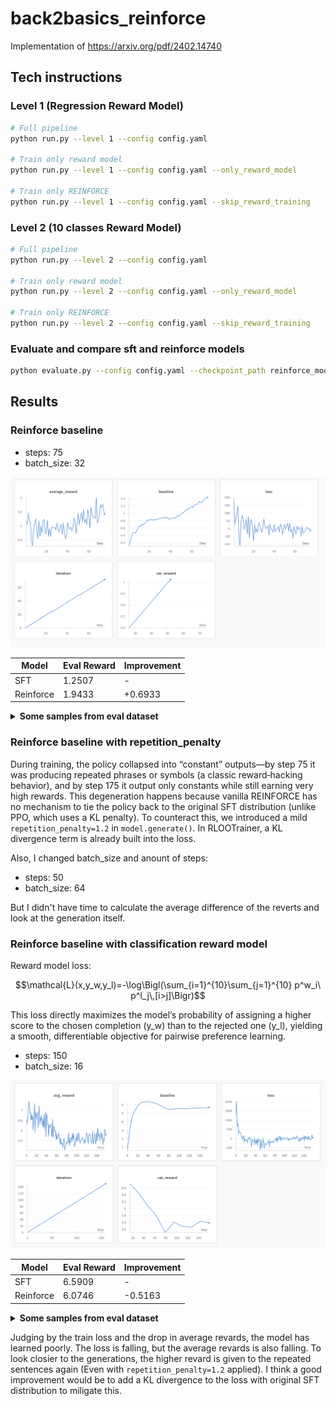 # back2basics_reinforce
Implementation of https://arxiv.org/pdf/2402.14740

## Tech instructions

### Level 1 (Regression Reward Model)

```bash
# Full pipeline
python run.py --level 1 --config config.yaml

# Train only reward model
python run.py --level 1 --config config.yaml --only_reward_model

# Train only REINFORCE
python run.py --level 1 --config config.yaml --skip_reward_training
```

### Level 2 (10 classes Reward Model)

```bash
# Full pipeline
python run.py --level 2 --config config.yaml

# Train only reward model
python run.py --level 2 --config config.yaml --only_reward_model

# Train only REINFORCE
python run.py --level 2 --config config.yaml --skip_reward_training
```

### Evaluate and compare sft and reinforce models

```bash
python evaluate.py --config config.yaml --checkpoint_path reinforce_model/checkpoint-175
```

## Results

### Reinforce baseline
 - steps: 75
 - batch_size: 32

![REINFORCE baseline wandb log ](img/level1_75_steps.png)

| Model | Eval Reward | Improvement |
|-------|-------------|-------------|
| SFT | 1.2507 | - |
| Reinforce | 1.9433 | +0.6933 |


<details>
<summary><strong>Some samples from eval dataset</strong></summary>

**Prompt: What are some current alternatives to the conventional gasoline powered vehicle? Create a list of five popular alternatives to the conventional gasoline-powered vehicle. For each item on the list explain how they align with the goal of reducing gasoline dependency. For each item list potential challenges in adopting each vehicle as an alternative to gasoline-powered vehicles. For each vehicle explain the improvements that have been made to optimize the use of these vehicles since their inception. For each explain how consumers have been responding to these alternative vehicle options.**

**SFT model:**
Based on the goal of reducing gasoline dependency, here are five alternative vehicles that could be considered:
1. Electric Car: An alternative to gasoline-powered vehicles, electric cars convert electrical energy into mechanical energy, reducing the dependence on fossil fuels. They are powered by stationary fans and wind turbines, producing zero tailpipe emissions, and generally lower operating costs compared to gasoline-powered vehicles. Electric vehicles also have lower operating costs and can be more convenient to maintain.
2. Hybrid Car: A hybrid vehicle combines a gasoline engine with an electric motor to produce energy. The vehicle combines the advantages of both and can be driven for long distances at constant speeds. Hybrid cars have lower operating costs compared to gasoline-powered vehicles, and can be more fuel-efficient. They require fewer moving parts and are more environmentally friendly, with potential improvement in noise.
3. Alternative Fuel Vehicles: Vehicles that use alternative fuels (e.g., hydrogen fuel cell vehicles, biofuels) instead of regular gasoline. These vehicles can be used for short trips or on long trips. They offer lower operational costs compared to gasoline-powered vehicles, and can be more convenient for residents in rural areas. Alternative fuel vehicles also have lower operating costs and can be more fuel-efficient compared to gasoline-powered vehicles.
4. High Performance Electric Vehicles (HEVs): Electric vehicles using electric motors to power their internal combustion engines. HEVs do not produce tailpipe emissions, are more efficient than conventional electric vehicles, and can be driven for extended distances at lower speeds. They offer a range of advantages including reduced environmental impact, lower operating costs, and potential reduction in energy consumption and greenhouse gas emissions.
5. Electric Vehicle (EV) Packages: Packaged electric vehicles contain both the car and the battery pack in a single vehicle. For example, a hybrid vehicle and a full-size electric vehicle. The car battery is used for

**Trained model**:
Here are the five suggestions for the conventional gasoline-powered vehicle:
1. **Electric Powered Vehicle (EPV)**:
        * The EPV is a zero-emission vehicle that uses electricity to run.
        * It has a range of up to 500 miles and is known for its long-range and environmentally friendly features.
        * EPVs are cost-effective, have a lower greenhouse gas emissions, and are currently a popular choice for road users.
        * They are a viable alternative to gasoline-powered vehicles, especially for urban driving.
2. **Hybrid Vehicle (HCV)**:
        * The CVR combines the advantages of a gasoline-powered vehicle with an electric motor.
        * It has a range of up to 500 miles and can be equipped with a range of four electric motors.
        * The CVR is considered to be an environmentally friendly solution, as it eliminates the need for oil changes.
        * It is a viable alternative to gasoline-powered vehicles, especially for urban driving.
3. **Fuel-Smart Car (FSC)**:
        * The FSC is a car that has been designed to be fuel-saver.
        * It has a range of up to 500 miles and can be equipped with a range of four electric motors.
        * The FSC is considered to be a more environmental friendly solution, as it uses fuel savings to reduce the number of oil changes.
        * It is a viable alternative to gasoline-powered vehicles, especially for urban driving.
4. **Vcfi Fuel Cell Car (VFC)**:
        * The VFC is a car that has been designed to be fuel-saver.
        * It has a range of up to 500 miles
</details>

### Reinforce baseline with repetition_penalty
During training, the policy collapsed into “constant” outputs—by step 75 it was producing repeated phrases or symbols (a classic reward‑hacking behavior), and by step 175 it output only constants while still earning very high rewards. This degeneration happens because vanilla REINFORCE has no mechanism to tie the policy back to the original SFT distribution (unlike PPO, which uses a KL penalty). To counteract this, we introduced a mild `repetition_penalty=1.2` in `model.generate()`. In RLOOTrainer, a KL divergence term is already built into the loss.

Also, I changed batch_size and anount of steps:
 - steps: 50
 - batch_size: 64

But I didn't have time to calculate the average difference of the reverts and look at the generation itself.



### Reinforce baseline with classification reward model 

Reward model loss:

$$\mathcal{L}(x,y_w,y_l)=-\log\Bigl(\sum_{i=1}^{10}\sum_{j=1}^{10} p^w_i\ p^l_j\,[i>j]\Bigr)$$


This loss directly maximizes the model’s probability of assigning a higher score to the chosen completion \(y_w\) than to the rejected one \(y_l\), yielding a smooth, differentiable objective for pairwise preference learning.

 - steps: 150
 - batch_size: 16

 ![REINFORCE baseline wandb log ](img/level2_150_steps.png)

 | Model | Eval Reward | Improvement |
|-------|-------------|-------------|
| SFT | 6.5909 | - |
| Reinforce | 6.0746 | -0.5163 |

<details>
<summary><strong>Some samples from eval dataset</strong></summary>

**Prompt: please compare deadlock avoidance and deadlock prevention mechanisms**

**Original model:**

Deadlock prevention mechanisms include techniques that prevent the cycle from continuing indefinitely, such as:

1. **Managed wait**: Preventing a program from executing indefinitely by releasing a task.
2. **Exclusive locking**: Restricting access to a shared resource.
3. **Lock synchronization**: Ensuring that a thread and other tasks access shared resources.
4. **Timeouts**: Restricting access to shared resources.

In contrast, deadlock avoidance mechanisms involve techniques that intentionally cause the cycle to continue, such as:

1. **Dual locks**: Allowing two threads to execute a task simultaneously.
2. **Pending state machines**: Creating a state machine that contains two threads.
3. **Lock synchronization with a separate system call**: Prioritizing access to a shared resource.
4. **Lock management techniques**: Managed wait, exclusive lock, and lock synchronization with a system call.

When choosing a deadlock prevention mechanism, consider the following factors:

1. **Resource availability**: Consider the amount of shared resources and how they may expire.
2. **Thread characteristics**: Think about the design of the threads and the need for lock synchronization.
3. **Thread behavior**: Consider the behavior of the threads when they're trying to acquire or release locks.
4. **Error tolerance**: Consider the trade-off between deadlock prevention and overall system stability.

By understanding the techniques used in deadlock prevention and avoiding them, developers can write more reliable and fault-tolerant code.

**Reward distribution:**
[0.0948, 0.0954, 0.1315, 0.1729, 0.1343, 0.1149, 0.0776, 0.0481, 0.1110, 0.0195]


**Trained model:**

, such as:

"I can help you with your creative writing or art project, and I can help you with your family's problems or challenges."

"I can help you with your education and skills, and I can help you with your job and social network."

"I can help you with your health and well-being, and I can help you with your relationships and connections."

"I can help you with your passions and interests, and I can help you with your creativity and imagination."

"I can help you with your future, and I can help you with your limits."

"I can help you with your future, and I can help you with your love of life."

"I can help you with your love of the earth, and I can help you with your spirituality."

"I can help you with your relationships with your pets, and I can help you with your family of origin."

"I can help you with your relationship with your friends and family, and I can help you with your friends and colleagues."

"I can help you with your relationships with your artists, and I can help you with your fans."

"I can help you with your future, and I can help you with your dreams and interests."

"I can help you with your love of the sea, and I can help you with your mountains, and I can help you with your forest and tree"

"I can help you with your passions and interests, and I can help you with your determination, and I can help you with your gratitude."

"I can help you with your love of the earth, and I can help you with your mountains, and I can help you with your flowers, and your grass"

"I can help you with your love of the sea, and I can help you with your forest, and I can help you with your trees, and your sun, and the moon"

"I can help you with your love of the earth, and I can help you with your mountains, and you can be a woman, and a man, and a boy, and the sea and the mountains and the trees of our world, and the flowers and the grass"

"I can help you with your love of the city, and the nation, and the world, and the stars"

"I can help you with

**Reward distribution:**
[0.0529, 0.0491, 0.0692, 0.0707, 0.1539, 0.2066, 0.0287, 0.0269, 0.0354, 0.3066]
</details>


Judging by the train loss and the drop in average revards, the model has learned poorly. The loss is falling, but the average revards is also falling. To look closier to the generations, the higher revard is given to the repeated sentences again (Even with `repetition_penalty=1.2` applied). I think a good improvement would be to add a KL divergence to the loss with original SFT distribution to miligate this.

